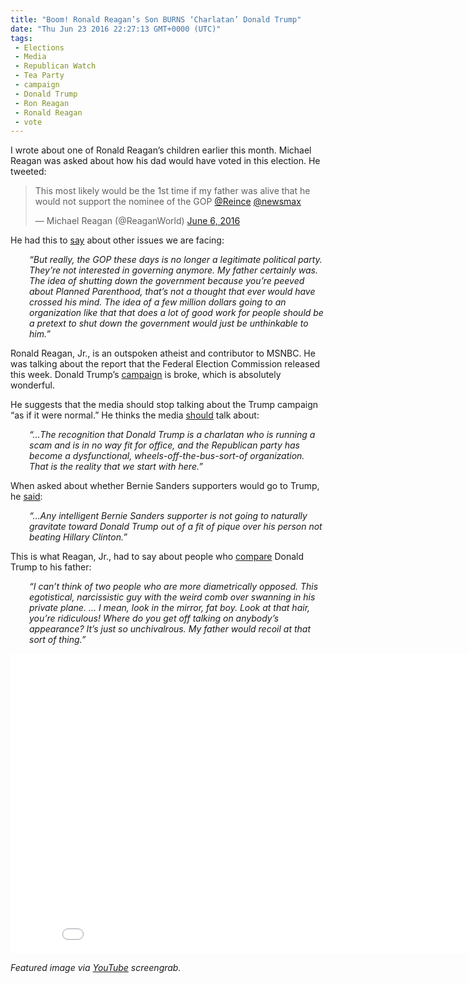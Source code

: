 ```yaml
---
title: "Boom! Ronald Reagan’s Son BURNS ‘Charlatan’ Donald Trump"
date: "Thu Jun 23 2016 22:27:13 GMT+0000 (UTC)"
tags: 
 - Elections
 - Media
 - Republican Watch
 - Tea Party
 - campaign
 - Donald Trump
 - Ron Reagan
 - Ronald Reagan
 - vote
---
```

<p><!-- Quick Adsense WordPress Plugin: http://quicksense.net/ --></p><p>I wrote about one of Ronald Reagan&#x2019;s children earlier this month. Michael Reagan was asked about how his dad would have voted in this election. He tweeted:</p><blockquote class="twitter-tweet" data-width="500"><p lang="en" dir="ltr">This most likely would be the 1st time if my father was alive that he would not support the nominee of the GOP <a href="https://twitter.com/Reince" onclick="__gaTracker(&apos;send&apos;, &apos;event&apos;, &apos;outbound-article&apos;, &apos;https://twitter.com/Reince&apos;, &apos;@Reince&apos;);">@Reince</a> <a href="https://twitter.com/newsmax" onclick="__gaTracker(&apos;send&apos;, &apos;event&apos;, &apos;outbound-article&apos;, &apos;https://twitter.com/newsmax&apos;, &apos;@newsmax&apos;);">@newsmax</a></p>
<p>&#x2014; Michael Reagan (@ReaganWorld) <a href="https://twitter.com/ReaganWorld/status/739949809683955712" onclick="__gaTracker(&apos;send&apos;, &apos;event&apos;, &apos;outbound-article&apos;, &apos;https://twitter.com/ReaganWorld/status/739949809683955712&apos;, &apos;June 6, 2016&apos;);">June 6, 2016</a></p></blockquote><p><script async src="//platform.twitter.com/widgets.js" charset="utf-8"></script></p><p>He had this to <a href="http://www.liberalamerica.org/2016/06/07/ronald-reagans-son-talks-trump-dad-mightve-voted-video/" target="_blank">say</a> about other issues we are facing:</p><p style="padding-left: 30px;"><em>&#x201C;But really, the GOP these days is no longer a legitimate political party. They&#x2019;re not interested in governing anymore. My father certainly was. The idea of shutting down the government because you&#x2019;re peeved about Planned Parenthood, that&#x2019;s not a thought that ever would have crossed his mind. The idea of a few million dollars going to an organization like that that does a lot of good work for people should be a pretext to shut down the government would just be unthinkable to him.&#x201D;</em></p><p>Ronald Reagan, Jr., is an outspoken atheist and contributor to MSNBC. He was talking about the report that the Federal Election Commission released this week. Donald Trump&#x2019;s <a href="http://www.liberalamerica.org/2016/06/22/yes-top-5-reasons-donald-trumps-campaign-crashing-burning-tweets-video/" target="_blank">campaign</a> is broke, which is absolutely wonderful.</p><p>He suggests that the media should stop talking about the Trump campaign &#x201C;as if it were normal.&#x201D; He thinks the media <a href="http://winningdemocrats.com/ronald-reagans-son-just-shredded-charlatan-trump-for-running-a-scam-campaign-video/" onclick="__gaTracker(&apos;send&apos;, &apos;event&apos;, &apos;outbound-article&apos;, &apos;http://winningdemocrats.com/ronald-reagans-son-just-shredded-charlatan-trump-for-running-a-scam-campaign-video/&apos;, &apos;should&apos;);" target="_blank">should</a>&#xA0;talk about:</p><p style="padding-left: 30px;"><em>&#x201C;&#x2026;The recognition that Donald Trump is a charlatan who is running a scam and is in no way fit for office, and the Republican party has become a dysfunctional, wheels-off-the-bus-sort-of organization. That is the reality that we start with here.&#x201D;</em></p><p><!-- Quick Adsense WordPress Plugin: http://quicksense.net/ --></p><p>When asked about whether Bernie Sanders supporters would go to Trump, he <a href="http://www.mediaite.com/online/ronald-reagan-jr-shreds-charlatan-trump-for-running-a-scam-campaign/" onclick="__gaTracker(&apos;send&apos;, &apos;event&apos;, &apos;outbound-article&apos;, &apos;http://www.mediaite.com/online/ronald-reagan-jr-shreds-charlatan-trump-for-running-a-scam-campaign/&apos;, &apos;said&apos;);" target="_blank">said</a>:</p><p style="padding-left: 30px;"><em>&#x201C;&#x2026;Any intelligent Bernie Sanders supporter is not going to naturally gravitate toward Donald Trump out of a fit of pique over his person not beating Hillary Clinton.&#x201D;</em></p><p>This is what Reagan, Jr., had to say about people who <a href="http://www.politico.com/magazine/story/2015/09/reagan-sons-interview-donald-trump-213149" onclick="__gaTracker(&apos;send&apos;, &apos;event&apos;, &apos;outbound-article&apos;, &apos;http://www.politico.com/magazine/story/2015/09/reagan-sons-interview-donald-trump-213149&apos;, &apos;compare&apos;);" target="_blank">compare</a> Donald Trump to his father:</p><p style="padding-left: 30px;"><em>&#x201C;I can&#x2019;t think of two people who are more diametrically opposed. This egotistical, narcissistic guy with the weird comb over swanning in his private plane. &#x2026; I mean, look in the mirror, fat boy. Look at that hair, you&#x2019;re ridiculous! Where do you get off talking on anybody&#x2019;s appearance? It&#x2019;s just so unchivalrous. My father would recoil at that sort of thing.&#x201D;</em></p><p><iframe width="853" height="480" src="//www.youtube.com/embed/-F0vZttPU-o" frameborder="0" allowfullscreen></iframe></p><p><em>Featured image via <a href="https://www.youtube.com/watch?v=-F0vZttPU-o" onclick="__gaTracker(&apos;send&apos;, &apos;event&apos;, &apos;outbound-article&apos;, &apos;https://www.youtube.com/watch?v=-F0vZttPU-o&apos;, &apos;YouTube&apos;);">YouTube</a> screengrab.</em></p><div style="font-size:0px;height:0px;line-height:0px;margin:0;padding:0;clear:both"></div>